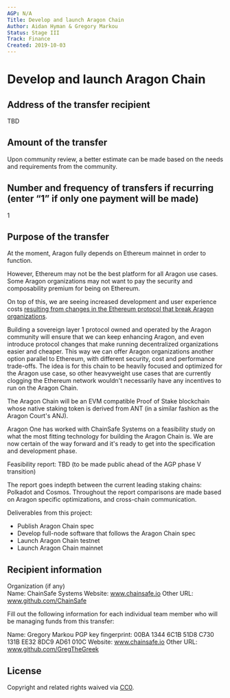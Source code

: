 ```yaml
---
AGP: N/A
Title: Develop and launch Aragon Chain
Author: Aidan Hyman & Gregory Markou
Status: Stage III
Track: Finance
Created: 2019-10-03
---
```


# Develop and launch Aragon Chain

## Address of the transfer recipient

TBD

## Amount of the transfer

Upon community review, a better estimate can be made based on the needs and requirements from the community.

## Number and frequency of transfers if recurring (enter “1” if only one payment will be made)

1

## Purpose of the transfer

At the moment, Aragon fully depends on Ethereum mainnet in order to function.

However, Ethereum may not be the best platform for all Aragon use cases. Some Aragon organizations may not want to pay the security and composability premium for being on Ethereum.

On top of this, we are seeing increased development and user experience costs [resulting from changes in the Ethereum protocol that break Aragon organizations](https://www.coindesk.com/ethereums-istanbul-upgrade-will-break-680-smart-contracts-on-aragon).

Building a sovereign layer 1 protocol owned and operated by the Aragon community will ensure that we can keep enhancing Aragon, and even introduce protocol changes that make running decentralized organizations easier and cheaper. This way we can offer Aragon organizations another option parallel to Ethereum, with different security, cost and performance trade-offs. The idea is for this chain to be heavily focused and optimized for the Aragon use case, so other heavyweight use cases that are currently clogging the Ethereum network wouldn't necessarily have any incentives to run on the Aragon Chain.

The Aragon Chain will be an EVM compatible Proof of Stake blockchain whose native staking token is derived from ANT (in a similar fashion as the Aragon Court's ANJ).

Aragon One has worked with ChainSafe Systems on a feasibility study on what the most fitting technology for building the Aragon Chain is. We are now certain of the way forward and it's ready to get into the specification and development phase.

Feasibility report: TBD (to be made public ahead of the AGP phase V transition)

The report goes indepth between the current leading staking chains: Polkadot and Cosmos. Throughout the report comparisons are made based on Aragon specific optimizations, and cross-chain communication.

Deliverables from this project:

- Publish Aragon Chain spec
- Develop full-node software that follows the Aragon Chain spec
- Launch Aragon Chain testnet
- Launch Aragon Chain mainnet

## Recipient information

Organization (if any)  
Name: ChainSafe Systems
Website: www.chainsafe.io
Other URL: www.github.com/ChainSafe

Fill out the following information for each individual team member who will be managing funds from this transfer:

Name: Gregory Markou
PGP key fingerprint: 00BA 1344 6C1B 51D8 C730  131B EE32 8DC9 AD61 010C
Website: www.chainsafe.io
Other URL: www.github.com/GregTheGreek

## License
Copyright and related rights waived via [CC0](https://creativecommons.org/publicdomain/zero/1.0/).
